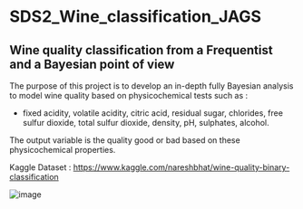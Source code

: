 # SDS2_Wine_classification_JAGS

## Wine quality classification from a Frequentist and a Bayesian point of view

The purpose of this project is to develop an in-depth fully Bayesian analysis to model wine quality based on physicochemical tests such as :
- fixed acidity, volatile acidity, citric acid, residual sugar, chlorides, free sulfur dioxide, total sulfur dioxide, density, pH, sulphates, alcohol.

The output variable is the quality good or bad based on these physicochemical properties. 

Kaggle Dataset : https://www.kaggle.com/nareshbhat/wine-quality-binary-classification

![image](https://www.osservatorioveganok.com/wp-content/uploads/2020/08/vino.jpg)
